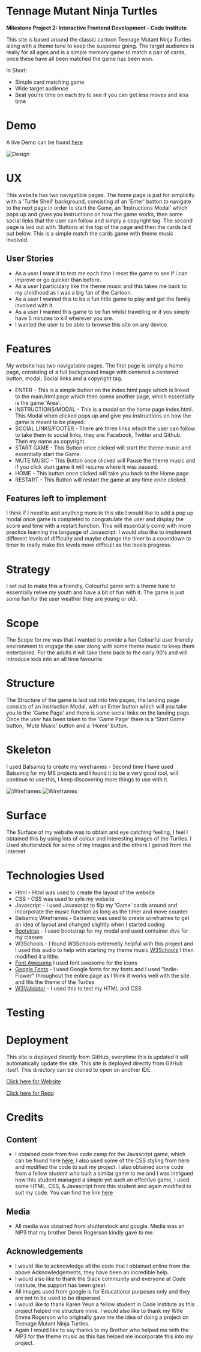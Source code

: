 # **Tennage Mutant Ninja Turtles**

**Milestone Project 2: Interactive Frontend Development - Code Institute**

This site is based around the classic cartoon Teenage Mutant Ninja Turtles along with a theme tune to keep the suspense going.  The target audience is really for all ages and is a simple memory game to match a pair of cards, once these have all been matched the game has been won.


In Short:

- Simple card matching game
- Wide target audience
- Beat you're time on each try to see if you can get less moves and less time

# **Demo**

A live Demo can be found [here](https://kevin1610433.github.io/MS2-TeenageMutantNinjaTurtlesGame/)

![Design](https://kevin1610433.github.io/MS2-TeenageMutantNinjaTurtlesGame/assets/images/fireshot.png)

# **UX**

This website has two navigatible pages.  The home page is just for simplicity with a 'Turtle Shell' background, consisting of an 'Enter' button to navigate to the next page in order to start the Game, an 'Instructions Modal' which pops up and gives you instructions on how the game works, then some social links that the user can follow and simply a copyright tag.  The second page is laid out with 'Buttons at the top of the page and then the cards laid out below.  This is a simple match the cards game with theme music involved.


## User Stories

- As a user I want it to test me each time I reset the game to see if i can improve or go quicker than before.
- As a user I particulary like the theme music and this takes me back to my childhood as I was a big fan of the Cartoon.
- As a user I wanted this to be a fun little game to play and get the family involved with it.
- As a user I wanted this game to be fun whilst travelling or if you simply have 5 minutes to kill wherever you are.
- I wanted the user to be able to browse this site on any device.


# **Features**

My website has two navigatable pages.  The first page is simply a home page, consisting of a full background image with centered a centered button, modal, Social links and a copyright tag.

- ENTER - This is a simple button on the index.html page which is linked to the main.html page which then opens another page, which essentially is the game 'Area'.
- INSTRUCTIONS/MODAL - This is a modal on the home page index.html.  This Modal when clicked pops up and give you instructions on how the game is meant to be played.
- SOCIAL LINKS/FOOTER - There are three links which the user can follow to take them to social links, they are: Facebook, Twitter and Github.  Then my name as copyright.
- START GAME - This Button once clicked will start the theme music and essentially start the Game.
- MUTE MUSIC - This Button once clicked will Pause the theme music and if you click start game it will resume where it was paused.
- HOME - This button once clicked will take you back to the Home page.
- RESTART - This Button will restart the game at any time once clicked.


## Features left to implement

I think if I need to add anything more to this site I would like to add a pop up modal once game is completed to congratulate the user and display the score and time with a restart function.  This will essentially come with more practice learning the language of Javascript.  I would also like to implement different levels of difficulty and maybe change the timer to a countdown to timer to really make the levels more difficult as the levels progress.

# **Strategy**

I set out to make this a friendly, Colourful game with a theme tune to essentially relive my youth and have a bit of fun with it. The game is just some fun for the user weather they are young or old.

# **Scope**

The Scope for me was that I wanted to provide a fun Colourful user friendly environment to engage the user along with some theme music to keep them entertained.  For the adults it will take them back to the early 90's and will introduce kids into an all time favourite.

# **Structure**

The Structure of the game is laid out into two pages, the landing page consists of an Instruction Modal, with an Enter button which will you take you to the 'Game Page' and there is some social links on the landing page.  Once the user has been taken to the 'Game Page' there is a 'Start Game' button, 'Mute Music' button and a 'Home' button. 

# **Skeleton**

I used Balsamiq to create my wireframes - Second time I have used Balsamiq for my MS projects and I found it to be a very good tool, will continue to use this, I keep discovering more things to use with it.

![Wireframes](https://kevin1610433.github.io/MS2-TeenageMutantNinjaTurtlesGame/assets/images/wireframe/wireframe1.jpg)
![Wireframes](https://kevin1610433.github.io/MS2-TeenageMutantNinjaTurtlesGame/assets/images/wireframe/wireframe2.jpg)


# **Surface**

The Surface of my website was to obtain and eye catching feeling, I feel I obtained this by using lots of colour and interesting images of the Turtles.  I Used shutterstock for some of my images and the others I gained from the internet

# **Technologies Used**

- Html - Html was used to create the layout of the website
- CSS - CSS was used to syle my website
- Javascript - I used Javascript to flip my 'Game' cards around and incorporate the music function as long as the timer and move counter
- Balsamiq Wireframes - Balsamiq was used to create wireframes to get an idea of layout and changed slightly when I started coding
- [Bootstrap](https://getbootstrap.com/docs/4.5/components/modal/) - I used bootstrap for my modal and used container divs for my classes
- W3Schools - I found W3Schools extremelly helpful with this project and I used this audio to help with starting my theme music [W3Schools](https://www.w3schools.com/jsref/tryit.asp?filename=tryjsref_audio_play) I then modified it a little.
- [Font Awesome](https://fontawesome.com/) I used font awesome for the icons
- [Google Fonts](https://fonts.google.com/specimen/Indie+Flower?sidebar.open=true&selection.family=Indie+Flower) - I used Google fonts for my fonts and I used "Indie-Flower" throughout the entire page as I think it works well with the site and fits the theme of the Turtles
- [W3Validator](https://validator.w3.org/nu/#textarea) - I used this to test my HTML and CSS

# **Testing**



# **Deployment**

This site is deployed directly from GitHub, everytime this is updated it will automatically update the site. This site is deployed directly from GitHub itself.  This directory can be cloned to open on another IDE.  

[Click here for Website](https://kevin1610433.github.io/MS2-TeenageMutantNinjaTurtlesGame/)

[Click here for Repo](https://github.com/kevin1610433/MS2-TeenageMutantNinjaTurtlesGame)

# **Credits**

## Content

- I obtained code from free code camp for the Javascript game, which can be found here [here](https://medium.com/free-code-camp/vanilla-javascript-tutorial-build-a-memory-game-in-30-minutes-e542c4447eae), I also used some of the CSS styling from here and modified the code to suit my project.  I also obtained some code from a fellow student who built a similar game to me and I was intrigued how this student managed a simple yet such an effective game, I used some HTML, CSS, & Javascript from this student and again modified to suit my code.  You can find the link [here](https://github.com/karzuin/MS2)

## Media

- All media was obtained from shutterstock and google.  Media was an MP3 that my brother Derek Rogerson kindly gave to me.  

## Acknowledgements

- I would like to acknowledge all the code that I obtained online from the above Acknowledgements, they have been an incredible help.
- I would also like to thank the Slack community and everyone at Code Institute, the support has been great.
- All images used from google is for Educational purposes only and they are not to be used to be dispersed.
- I would like to thank Karen Yeun a fellow student in Code Institute as this project helped me structure mine.  I would also like to thank my Wife Emma Rogerson who originally gave me the idea of doing a project on Teenage Mutant Ninja Turtles.
- Again I would like to say thanks to my Brother who helped me with the MP3 for the theme music as this has helped me incorporate this into my project.
